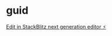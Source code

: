 # guid

[Edit in StackBlitz next generation editor ⚡️](https://stackblitz.com/~/github.com/blindson76/guid)